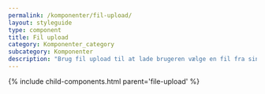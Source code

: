 ```yaml
---
permalink: /komponenter/fil-upload/
layout: styleguide
type: component
title: Fil upload
category: Komponenter_category
subcategory: Komponenter
description: "Brug fil upload til at lade brugeren vælge en fil fra sin egen computer, tablet eller mobil."
---
```


{% include child-components.html parent='file-upload' %}
